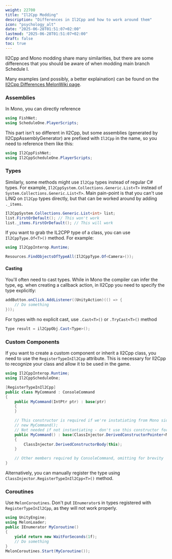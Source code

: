 ```yaml
---
weight: 22700
title: "Il2Cpp Modding"
description: "Differences in Il2Cpp and how to work around them"
icon: "psychology_alt"
date: "2025-06-28T01:51:07+02:00"
lastmod: "2025-06-28T01:51:07+02:00"
draft: false
toc: true
---
```


Il2Cpp and Mono modding share many similarities, but there are some differences that you should be aware of when modding main branch Schedule I.

Many examples (and possibly, a better explaination) can be found on the [Il2Cpp Differences MelonWiki page](https://melonwiki.xyz/#/modders/il2cppdifferences).


### Assemblies
In Mono, you can directly reference
```csharp
using FishNet;
using ScheduleOne.PlayerScripts;
```
This part isn't so different in Il2Cpp, but some assemblies (generated by Il2CppAssemblyGenerator) are prefixed with `Il2Cpp` in the name, so you need to reference them like this:
```csharp
using Il2CppFishNet;
using Il2CppScheduleOne.PlayerScripts;
```

### Types
Similarly, some methods might use `Il2Cpp` types instead of regular C# types. For example, `Il2CppSystem.Collections.Generic.List<T>` instead of `System.Collections.Generic.List<T>`. Main pain-point is that you can't use LINQ on `Il2Cpp` types directly, but that can be worked around by adding `._items`.
```csharp
Il2CppSystem.Collections.Generic.List<int> list;
list.FirstOrDefault(); // This won't work
list._items.FirstOrDefault(); // This will work
```

If you want to grab the IL2CPP type of a class, you can use `Il2CppType.Of<T>()` method. For example:
```csharp
using Il2CppInterop.Runtime;

Resources.FindObjectsOfTypeAll(Il2CppType.Of<Camera>());
```

#### Casting
You'll often need to cast types. While in Mono the compiler can infer the type, eg. when creating a callback action, in Il2Cpp you need to specify the type explicitly:
```csharp
addButton.onClick.AddListener((UnityAction)(() => {
    // Do something
}));
```
For types with no explicit cast, use `.Cast<T>()` or `.TryCast<T>()` method
```csharp
Type result = il2CppObj.Cast<Type>();
```

### Custom Components
If you want to create a custom component or inherit a Il2Cpp class, you need to use the `RegisterTypeInIl2Cpp` attribute. This is necessary for Il2Cpp to recognize your class and allow it to be used in the game.
```csharp
using Il2CppInterop.Runtime;
using Il2CppScheduleOne;

[RegisterTypeInIl2Cpp]
public class MyCommand : ConsoleCommand
{
    public MyCommand(IntPtr ptr) : base(ptr)
    {
    }

    // This constructor is required if we're instatiating from Mono side like
    // new MyCommand();
    // Not needed if not instantiating - don't use this constructor for MonoBehaviours
    public MyCommand() : base(ClassInjector.DerivedConstructorPointer<MyCommand>())
    {
        ClassInjector.DerivedConstructorBody(this);
    }

    // Other members required by ConsoleCommand, omitting for brevity
}
```
Alternatively, you can manually register the type using `ClassInjector.RegisterTypeInIl2Cpp<T>()` method.

### Coroutines
Use `MelonCoroutines`. Don't put `IEnumerator`s in types registered with `RegisterTypeInIl2Cpp`, as they will not work properly.
```csharp
using UnityEngine;
using MelonLoader;
public IEnumerator MyCoroutine()
{
    yield return new WaitForSeconds(1f);
    // Do something
}
MelonCoroutines.Start(MyCoroutine());
```
